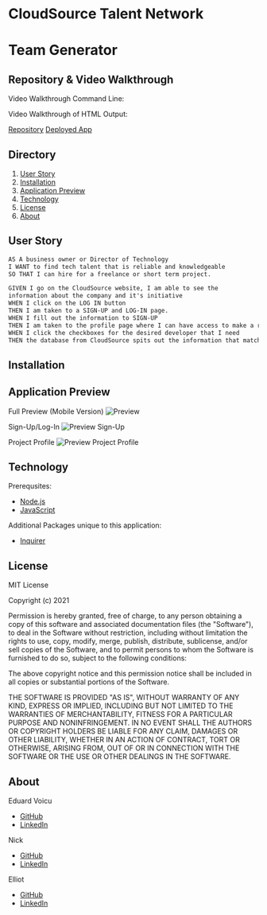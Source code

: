 # CloudSource Talent Network

# Team Generator

## Repository & Video Walkthrough

Video Walkthrough Command Line: 

Video Walkthrough of HTML Output: 

[Repository](https://github.com/)
[Deployed App]()

## Directory

1. [User Story](#user-story)
2. [Installation](#installation)
3. [Application Preview](#application_preview)
4. [Technology](#technology)
5. [License](#license)
6. [About](#about)

## User Story
```md
AS A business owner or Director of Technology
I WANT to find tech talent that is reliable and knowledgeable
SO THAT I can hire for a freelance or short term project.
```
```md
GIVEN I go on the CloudSource website, I am able to see the
information about the company and it's initiative
WHEN I click on the LOG IN button
THEN I am taken to a SIGN-UP and LOG-IN page.
WHEN I fill out the information to SIGN-UP
THEN I am taken to the profile page where I can have access to make a request for a project.
WHEN I click the checkboxes for the desired developer that I need
THEN the database from CloudSource spits out the information that matches the description requested by USER.

```
## Installation



## Application Preview
Full Preview (Mobile Version)
![Preview](public/images/homepagemobile.png)

Sign-Up/Log-In
![Preview Sign-Up](public/images/loginmobile.png)

Project Profile
![Preview Project Profile](public/images/profilemobile.png)

## Technology

Prerequsites:
- [Node.js](https://nodejs.org/en/)
- [JavaScript](https://developer.mozilla.org/en-US/docs/Web/JavaScript)

Additional Packages unique to this application:
- [Inquirer](https://www.npmjs.com/package/inquirer)

## License

MIT License

Copyright (c) 2021

Permission is hereby granted, free of charge, to any person obtaining a copy
of this software and associated documentation files (the "Software"), to deal
in the Software without restriction, including without limitation the rights
to use, copy, modify, merge, publish, distribute, sublicense, and/or sell
copies of the Software, and to permit persons to whom the Software is
furnished to do so, subject to the following conditions:

The above copyright notice and this permission notice shall be included in all
copies or substantial portions of the Software.

THE SOFTWARE IS PROVIDED "AS IS", WITHOUT WARRANTY OF ANY KIND, EXPRESS OR
IMPLIED, INCLUDING BUT NOT LIMITED TO THE WARRANTIES OF MERCHANTABILITY,
FITNESS FOR A PARTICULAR PURPOSE AND NONINFRINGEMENT. IN NO EVENT SHALL THE
AUTHORS OR COPYRIGHT HOLDERS BE LIABLE FOR ANY CLAIM, DAMAGES OR OTHER
LIABILITY, WHETHER IN AN ACTION OF CONTRACT, TORT OR OTHERWISE, ARISING FROM,
OUT OF OR IN CONNECTION WITH THE SOFTWARE OR THE USE OR OTHER DEALINGS IN THE
SOFTWARE.

## About
Eduard Voicu
- [GitHub](https://github.com/eduardvoicu)
- [LinkedIn](https://www.linkedin.com/in/eduardvoicu/)

Nick
- [GitHub](https://github.com/nlaramee120)
- [LinkedIn](https://www.linkedin.com/in/nick-laramee-90386520b/)

Elliot
- [GitHub](https://github.com/elliottdombrowski)
- [LinkedIn](https://www.linkedin.com/in/elliott-dombrowski-8b2ba8211/)